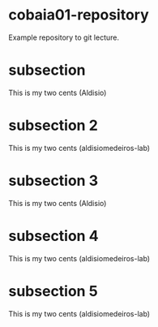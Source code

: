# cobaia01-repository
Example repository to git lecture.

# subsection
This is my two cents (Aldisio)

# subsection 2
This is my two cents (aldisiomedeiros-lab)

# subsection 3
This is my two cents (Aldisio)

# subsection 4
This is my two cents (aldisiomedeiros-lab)

# subsection 5
This is my two cents (aldisiomedeiros-lab)
